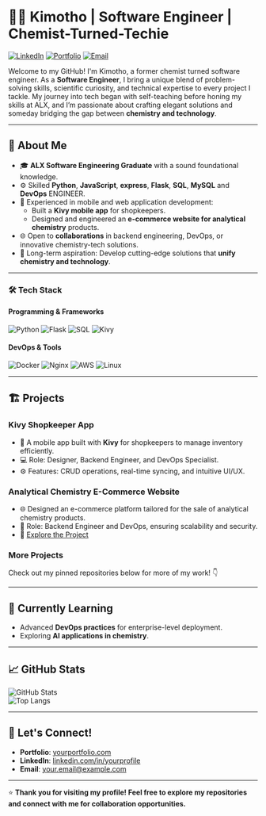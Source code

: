 <!--
**Read** <a href="#" target="_blank">Resume</a>  

<br>

**My Stack**
<p>
  <a href="https://skillicons.dev">
    <img src="https://skillicons.dev/icons?i=py,flask,mysql,redis,nginx,aws,docker,c" />
  </a>
</p>  

<br>
-->

# 👨‍🔬 Kimotho | Software Engineer | Chemist-Turned-Techie  

[![LinkedIn](https://img.shields.io/badge/LinkedIn-Connect-blue)](https://linkedin.com/in/yourprofile) 
[![Portfolio](https://img.shields.io/badge/Portfolio-Explore-brightgreen)](https://yourportfolio.com)
[![Email](https://img.shields.io/badge/Email-Contact-red)](mailto:your.email@example.com)

Welcome to my GitHub! I'm Kimotho, a former chemist turned software engineer. As a **Software Engineer**, I bring a unique blend of problem-solving skills, scientific curiosity, and technical expertise to every project I tackle. My journey into tech began with self-teaching before honing my skills at ALX, and I’m passionate about crafting elegant solutions and someday bridging the gap between **chemistry and technology**.

---

## 🚀 About Me  
- 🎓 **ALX Software Engineering Graduate** with a sound foundational knowledge.  
- ⚙️ Skilled **Python**, **JavaScript**, **express**, **Flask**, **SQL**, **MySQL** and **DevOps** ENGINEER.  
- 📱 Experienced in mobile and web application development:  
  - Built a **Kivy mobile app** for shopkeepers.  
  - Designed and engineered an **e-commerce website for analytical chemistry** products.  
- 🌐 Open to **collaborations** in backend engineering, DevOps, or innovative chemistry-tech solutions.  
- 🌟 Long-term aspiration: Develop cutting-edge solutions that **unify chemistry and technology**.  

---

### 🛠️ Tech Stack

#### Programming & Frameworks
![Python](https://img.shields.io/badge/-Python-3776AB?style=flat-square&logo=python&logoColor=white)
![Flask](https://img.shields.io/badge/-Flask-000000?style=flat-square&logo=flask&logoColor=white)
![SQL](https://img.shields.io/badge/-SQL-4479A1?style=flat-square&logo=postgresql&logoColor=white)
![Kivy](https://img.shields.io/badge/-Kivy-117A65?style=flat-square&logo=kivy&logoColor=white)

#### DevOps & Tools
![Docker](https://img.shields.io/badge/-Docker-2496ED?style=flat-square&logo=docker&logoColor=white)
![Nginx](https://img.shields.io/badge/-Nginx-269539?style=flat-square&logo=nginx&logoColor=white)
![AWS](https://img.shields.io/badge/-AWS-FF9900?style=flat-square&logo=amazon-aws&logoColor=white)
![Linux](https://img.shields.io/badge/-Linux-FCC624?style=flat-square&logo=linux&logoColor=black)

---

## 🏗️ Projects  

### **Kivy Shopkeeper App**  
- 📱 A mobile app built with **Kivy** for shopkeepers to manage inventory efficiently.  
- 💻 Role: Designer, Backend Engineer, and DevOps Specialist.  
- ⚙️ Features: CRUD operations, real-time syncing, and intuitive UI/UX.  

### **Analytical Chemistry E-Commerce Website**  
- 🌐 Designed an e-commerce platform tailored for the sale of analytical chemistry products.  
- 🚀 Role: Backend Engineer and DevOps, ensuring scalability and security.  
- 🔗 [Explore the Project](#)  

### **More Projects**  
Check out my pinned repositories below for more of my work! 👇  

---

## 🌱 Currently Learning  
- Advanced **DevOps practices** for enterprise-level deployment.  
- Exploring **AI applications in chemistry**.  

---

## 📈 GitHub Stats  
![GitHub Stats](https://github-readme-stats.vercel.app/api?username=yourusername&show_icons=true&theme=radical)  
![Top Langs](https://github-readme-stats.vercel.app/api/top-langs/?username=yourusername&layout=compact&theme=radical)  

---

## 🤝 Let's Connect!  
- **Portfolio**: [yourportfolio.com](https://yourportfolio.com)  
- **LinkedIn**: [linkedin.com/in/yourprofile](https://linkedin.com/in/yourprofile)  
- **Email**: [your.email@example.com](mailto:your.email@example.com)  

---

⭐ **Thank you for visiting my profile! Feel free to explore my repositories and connect with me for collaboration opportunities.**

